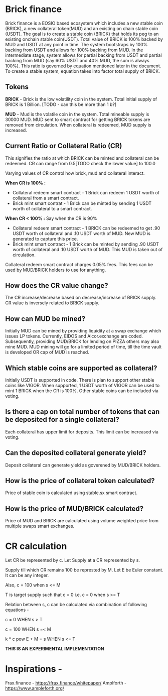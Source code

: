 # Brick finance

Brick finance is a EOSIO based ecosystem which includes a new stable coin (BRICK), a new collateral token(MUD) and an existing on chain stable coin (USDT). The goal is to create a stable coin (BRICK) that holds its peg to an existing onchain stable coin(USDT). Total value of BRICK is 100% backed by MUD and USDT at any point in time. The system bootstraps by 100% backing from USDT and allows for 100% backing from MUD. In the intermediate stage, system allows for partial backing from USDT and partial backing from MUD (say 60% USDT and 40% MUD, the sum is always 100%). This ratio is governed by equation mentioned later in the document. To create a stable system, equation takes into factor total supply of BRICK. 


## Tokens 

**BRICK** - Brick is the low volatility coin in the system. Total initial supply of BRICK is 1 Billion. [TODO - can this be more than 1 b?] 

**MUD** - Mud is the volatile coin in the system. Total mineable supply is 30000 MUD. MUD sent to smart contract for getting BRICK tokens are removed from circulation. When collateral is redeemed, MUD supply is increased. 

## Current Ratio or Collateral Ratio (CR)

This signifies the ratio at which BRICK can be minted and collateral can be redeemed. CR can range from 0.5[TODO check the lower value] to 100.0  

Varying values of CR control how brick, mud and collateral interact.

**When CR is 100% :**
- Collateral redeem smart contract  - 1 Brick can redeem 1 USDT worth of collateral from a smart contract.
- Brick mint smart contrat - 1 Brick can be minted by sending 1 USDT worth of collateral to a smart contract.

**When CR < 100% :**
Say when the CR is 90%
- Collateral redeem smart contract - 1 BRICK can be redeemed to get .90 USDT worth of collateral and .10 USDT worth of MUD. New MUD is generated to capture this price.
- Brick mint smart contract - 1 Brick can be minted by sending .90 USDT worth of collateral and .10 USDT worth of MUD. This MUD is taken out of circulation.

Collateral redeem smart contract charges 0.05% fees. This fees can be used by MUD/BRICK holders to use for anything.

## How does the CR value change?

The CR increase/decrease based on decrease/increase of BRICK supply. CR value is inversely related to BRICK supply.

## How can MUD be mined?

Initially MUD can be mined by providing liquidity at a swap exchange which issues LP tokens. Currently, EIDOS and Alcor.exchange are coded.
Subsequently, providing MUD/BRICK for lending on PIZZA others may also mine MUD. MUD mining will go for a limited period of time, till the time vault is developed OR cap of MUD is reached.

## Which stable coins are supported as collateral?

Initially USDT is supported in code. There is plan to support other stable coins like VIGOR. When supported, 1 USDT worth of VIGOR can be used to mint 1 BRICK when the CR is 100%. 
Other stable coins can be included via voting.

## Is there a cap on total number of tokens that can be deposited for a single collateral?

Each collateral has upper limit for deposits. This limit can be increased via voting.

## Can the deposited collateral generate yield?

Deposit collateral can generate yield as goverened by MUD/BRICK holders.

## How is the price of collateral token calculated?

Price of stable coin is calculated using stable.sx smart contract.

## How is the price of MUD/BRICK calculated?

Price of MUD and BRICK are calculated using volume weighted price from multiple swaps smart exchanges. 

# CR calculation

Let CR be represented by c.
Let Supply at a CR represented by s.

Supply till which CR remains 100 be represted by M.
Let E be Euler constant. It can be any integer. 

Also, c = 100 when s <= M

T is target supply such that c = 0
i.e. c = 0 when s >= T

Relation between s, c can be calculated via combination of following equations -

c = 0                   WHEN s > T

c = 100                 WHEN s =< M

k * c pow E + M = s     WHEN s <= T 


**THIS IS AN EXPERIMENTAL IMPLEMENTATION**

# Inspirations -
Frax.finance - https://frax.finance/whitepaper/
Amplforth - https://www.ampleforth.org/
